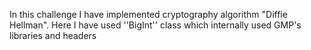 In this challenge I have implemented cryptography algorithm "Diffie Hellman". 
Here I have used ''BigInt'' class which internally used GMP's libraries and headers
